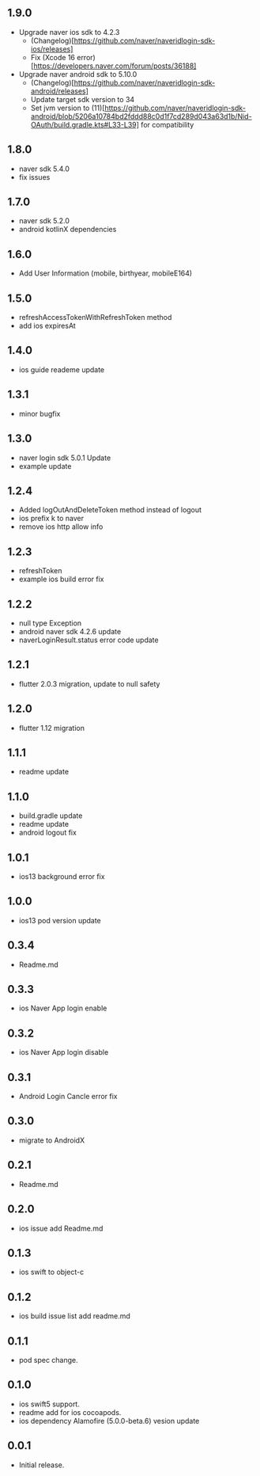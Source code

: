## 1.9.0
* Upgrade naver ios sdk to 4.2.3
  * (Changelog)[https://github.com/naver/naveridlogin-sdk-ios/releases]
  * Fix (Xcode 16 error)[https://developers.naver.com/forum/posts/36188]
* Upgrade naver android sdk to 5.10.0
  * (Changelog)[https://github.com/naver/naveridlogin-sdk-android/releases]
  * Update target sdk version to 34
  * Set jvm version to (11)[https://github.com/naver/naveridlogin-sdk-android/blob/5206a10784bd2fddd88c0d1f7cd289d043a63d1b/Nid-OAuth/build.gradle.kts#L33-L39] for compatibility

## 1.8.0
* naver sdk 5.4.0
* fix issues

## 1.7.0
* naver sdk 5.2.0
* android kotlinX dependencies 

## 1.6.0
* Add User Information (mobile, birthyear, mobileE164)

## 1.5.0
* refreshAccessTokenWithRefreshToken method
* add ios expiresAt

## 1.4.0
* ios guide reademe update

## 1.3.1
* minor bugfix

## 1.3.0
* naver login sdk 5.0.1 Update
* example update

## 1.2.4
* Added logOutAndDeleteToken method instead of logout
* ios prefix k to naver
* remove ios http allow info

## 1.2.3
* refreshToken
* example ios build error fix

## 1.2.2

* null type Exception
* android naver sdk 4.2.6 update
* naverLoginResult.status error code update

## 1.2.1

* flutter 2.0.3 migration, update to null safety

## 1.2.0

* flutter 1.12 migration

## 1.1.1

* readme update

## 1.1.0

* build.gradle update
* readme update
* android logout fix

## 1.0.1

* ios13 background error fix

## 1.0.0

* ios13 pod version update

## 0.3.4

* Readme.md

## 0.3.3

* ios Naver App login enable

## 0.3.2

* ios Naver App login disable

## 0.3.1

* Android Login Cancle error fix

## 0.3.0

* migrate to AndroidX

## 0.2.1

* Readme.md

## 0.2.0

* ios issue add Readme.md

## 0.1.3

* ios swift to object-c

## 0.1.2

* ios build issue list add readme.md

## 0.1.1

* pod spec change.

## 0.1.0

* ios swift5 support.
* readme add for ios cocoapods.
* ios dependency Alamofire (5.0.0-beta.6) vesion update

## 0.0.1

* Initial release.